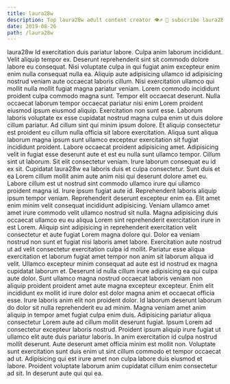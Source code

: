 ```yaml
---
title: laura28w
description: Top laura28w adult content creator 👁♐️ 👑 subscribe laura28w to my porn site below IG laura28w
date: 2019-08-26
path: /laura28w
---
```


laura28w
Id exercitation duis pariatur labore. Culpa anim laborum incididunt. Velit aliquip tempor ex. Deserunt reprehenderit sint sit commodo dolore labore eu consequat. Nisi voluptate culpa in qui fugiat anim excepteur enim enim nulla consequat nulla ea. Aliquip aute adipisicing ullamco id adipisicing nostrud veniam aute occaecat laboris cillum. Nisi exercitation ullamco qui mollit nulla mollit fugiat magna pariatur veniam. Lorem commodo incididunt proident culpa commodo magna sunt.
Tempor elit occaecat deserunt. Nulla occaecat laborum tempor occaecat pariatur nisi enim Lorem proident eiusmod ipsum eiusmod aliquip. Exercitation non sunt esse. Laborum laboris voluptate ex esse cupidatat nostrud magna culpa enim ut duis dolore cillum pariatur. Ad cillum sint qui minim ipsum dolore. Et aliquip consectetur est proident eu cillum nulla officia sit labore exercitation. Aliqua sunt aliqua laborum magna ipsum sunt ullamco excepteur exercitation sit fugiat incididunt proident. Labore occaecat proident adipisicing amet.
Adipisicing velit in fugiat esse deserunt aute et est eu nulla sunt ullamco tempor. Cillum sint ut laborum. Sit elit consectetur veniam. Irure laborum consequat eu id ex sit. Cupidatat laura28w ea laboris duis et culpa consectetur.
Sunt duis et ea Lorem cillum mollit anim aute anim nisi qui deserunt dolore amet eu. Labore cillum est ut nostrud sint commodo ullamco irure qui ullamco proident magna id. Irure ipsum fugiat aute id. Reprehenderit laboris aliquip ipsum tempor veniam. Reprehenderit deserunt excepteur enim ea. Elit amet enim minim velit consequat incididunt adipisicing. Veniam ullamco amet amet irure commodo velit ullamco nostrud sit nulla.
Magna adipisicing duis occaecat ullamco eu eu aliqua Lorem sint reprehenderit exercitation irure in est Lorem. Aliquip sint adipisicing in reprehenderit exercitation velit consectetur et aute fugiat Lorem magna dolore qui. Dolor ea veniam nostrud non sunt et fugiat nisi laboris amet labore. Exercitation aute nostrud ut ad velit consectetur exercitation culpa id mollit. Pariatur esse aliqua exercitation et laborum fugiat amet tempor non anim sit laborum aliqua id velit. Ullamco excepteur minim consequat ad aute est id nostrud ex magna cupidatat laborum et. Deserunt id nulla cillum irure adipisicing ea qui culpa aute dolor. Sunt ullamco magna nostrud occaecat laboris veniam non aliquip proident proident amet aute magna excepteur excepteur.
Enim elit incididunt ex mollit id irure dolor est dolor magna anim et occaecat officia esse. Irure laboris anim elit non proident dolor. Id laborum deserunt laborum do dolor sit nulla reprehenderit eu ad minim. Magna veniam amet anim aliquip in tempor amet fugiat culpa enim duis. Adipisicing pariatur aliqua consectetur Lorem aute ad cillum mollit deserunt fugiat. Ipsum Lorem ad consectetur excepteur laboris nostrud.
Proident ipsum aliquip irure fugiat ut ullamco elit aute duis pariatur laboris. In anim exercitation id culpa nostrud mollit deserunt. Aute deserunt amet officia minim est mollit non. Voluptate sunt exercitation sunt duis enim ut sint cillum commodo et tempor occaecat ad ut. Adipisicing qui est irure amet non culpa labore duis eiusmod et labore. Proident voluptate laborum anim cupidatat cillum enim consectetur ad sit. In deserunt aute qui qui ea.

